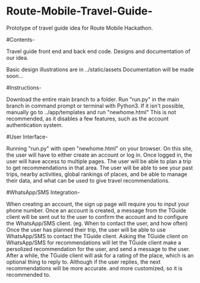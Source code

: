 # Route-Mobile-Travel-Guide-
Prototype of travel guide idea for Route Mobile Hackathon.

#Contents-

Travel guide front end and back end code.
Designs and documentation of our idea.

Basic design illustrations are in ../static/assets
Documentation will be made soon...

#Instructions-

Download the entire main branch to a folder.
Run "run.py" in the main branch in command prompt or terminal with Python3.
If it isn't possible, manually go to ../app/templates and run "newhome.html" This is not recommended, as it disables a few features, such as the account authentication system.

#User Interface-

Running "run.py" with open "newhome.html" on your browser. On this site, the user will have to either create an account or log in. Once logged in, the user will have access to multiple pages. The user will be able to plan a trip to get recommendations in that area. The user will be able to see your past trips, nearby activities, global rankings of places, and be able to manage their data, and what can be used to give travel recommendations.


#WhatsApp/SMS Integration-

When creating an account, the sign up page will require you to input your phone number. Once an account is created, a message from the TGuide client will be sent out to the user to confirm the account and to configure the WhatsApp/SMS client. (eg. When to contact the user, and how often) Once the user has planned their trip, the user will be able to use WhatsApp/SMS to contact the TGuide client. Asking the TGuide client on WhatsApp/SMS for recommendations will let the TGuide client make a persolized recommendation for the user, and send a message to the user. After a while, the TGuide client will ask for a rating of the place, which is an optional thing to reply to. Although if the user replies, the next recommendations will be more accurate. and more customized, so it is recommended to.




